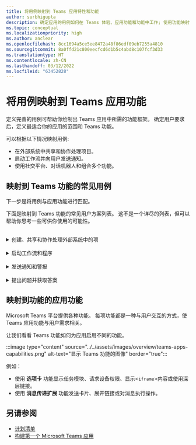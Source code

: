 ```yaml
---
title: 将用例映射到 Teams 应用特性和功能
author: surbhigupta
description: 确定应用的用例如何在 Teams 体验、应用功能和功能中工作; 使用功能映射常见用例。
ms.topic: conceptual
ms.localizationpriority: high
ms.author: anclear
ms.openlocfilehash: 8cc1694a5ce5ee8472a48f86edf09eb7255a4810
ms.sourcegitcommit: 8a0ffd21c800eecfcd6d1b5c4abd8c107fcf3d33
ms.translationtype: HT
ms.contentlocale: zh-CN
ms.lasthandoff: 03/12/2022
ms.locfileid: "63452828"
---
```

# <a name="map-your-use-cases-to-teams-app-features"></a>将用例映射到 Teams 应用功能

定义完善的用例可帮助你绘制出 Teams 应用中所需的功能框架。 确定用户要求后，定义最适合你的应用的范围和 Teams 功能。

可以根据以下情况映射用例:

* 在外部系统中共享和协作处理项目。
* 启动工作流并向用户发送通知。
* 使用社交平台、对话机器人和组合多个功能。

## <a name="common-use-cases-mapped-to-teams-capabilities"></a>映射到 Teams 功能的常见用例

下一步是将用例与应用功能进行匹配。

下面是映射到 Teams 功能的常见用户方案列表。 这不是一个详尽的列表，但可以帮助你思考一些可供你使用的可能性。
</br>
</br>
<details>
<summary>创建、共享和协作处理外部系统中的项</summary>

用于与数据交互的应用

| **如果你想要...** | **试用...** |
| --- | --- |
| 搜索外部系统，并将结果共享为交互式卡片。 | 使用搜索命令的消息传递扩展 |
| 收集信息以插入数据存储或运行高级搜索。 | 使用操作命令的消息传递扩展 |
| 创建嵌入式 Web 体验以查看、处理和共享数据。 | 选项卡 |
| 推送数据并从 Teams 客户端发送数据。 | 连接器和 Webhook|
| 可从需要它们的任何位置收集或显示信息的交互式模式窗体。 | 任务模块 |

</details>
</br>
<details>
<summary>启动工作流和程序</summary>

在外部系统中启动进程或工作流的快速方法。

| **如果你想要...** | **试用...** |
| --- | --- |
| 触发消息，使用户能够快速将邮件内容发送到 Web 服务。 | 消息传递扩展操作命令 |
| 在启动工作流之前，打开来自选项卡、机器人或消息传递扩展的消息以收集信息。 | 任务模块 |
| 通过文本和富卡与用户交互。 | 对话机器人 |
| 在无需生成完整会话机器人时，这适合进行简单的来回交互。 |  传出 webhook |

</details>
</br>
<details>
<summary>发送通知和警报</summary>

在 Teams 中向用户发送异步通知和警报。

| **如果你想要...** | **试用...** |
| --- | --- |
| 向组、频道或单个用户发送主动消息。 | 对话机器人 |
| 允许频道订阅以接收消息。 连接器允许用户通过配置页定制订阅。 | 连接器和传入 Webhook |

</details>
</br>
<details>
<summary>提出问题并获取答案</summary>

与用户联系并解析其查询

| **如果你想要...** | **试用...** |
| --- | --- |
| 自然语言处理、AI、机器学习和所有流行语。 使用智能云支持的机器人将用户连接到所需的答案。 | 对话机器人 |
| 在 Teams 中嵌入现有 Web 门户，或创建 Teams 特定版本以添加功能。 | 选项卡 |

</details>

## <a name="app-capabilities-mapped-to-features"></a>映射到功能的应用功能

Microsoft Teams 平台提供各种功能。 每项功能都是一种与用户交互的方式，使 Teams 应用功能与用户需求相关。

让我们看看 Teams 功能如何为应用启用不同的功能。

:::image type="content" source="../../assets/images/overview/teams-apps-capabilities.png" alt-text="显示 Teams 功能的图像" border="true":::

例如：

* 使用 **选项卡** 功能显示任务模块、请求设备权限、显示<`iframe`>内容或使用深层链接。
* 使用 **消息传递扩展** 功能发送卡片、展开链接或对消息执行操作。

## <a name="see-also"></a>另请参阅

* [计划清单](../design/planning-checklist.md)
* [构建第一个 Microsoft Teams 应用](../../get-started/get-started-overview.md)
